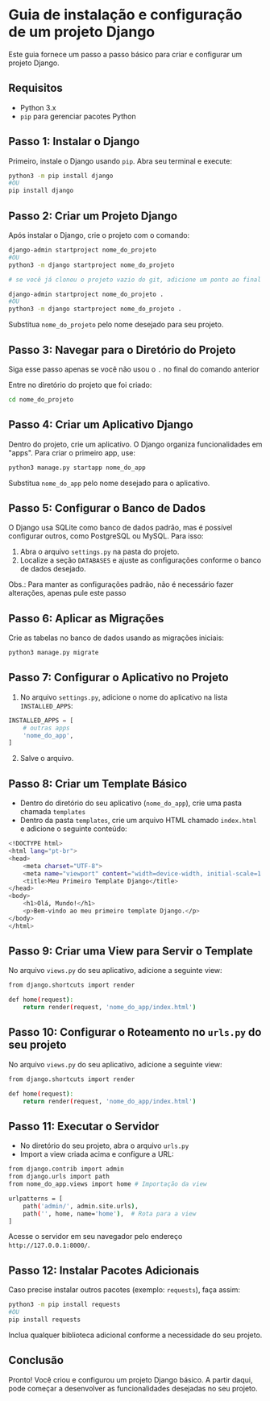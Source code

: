 # Guia de instalação e configuração de um projeto Django
Este guia fornece um passo a passo básico para criar e configurar um projeto Django.

## Requisitos

- Python 3.x
- `pip` para gerenciar pacotes Python

## Passo 1: Instalar o Django

Primeiro, instale o Django usando `pip`. Abra seu terminal e execute:

```bash
python3 -m pip install django
#OU
pip install django
```

## Passo 2: Criar um Projeto Django

Após instalar o Django, crie o projeto com o comando:

```bash
django-admin startproject nome_do_projeto
#OU
python3 -m django startproject nome_do_projeto

# se você já clonou o projeto vazio do git, adicione um ponto ao final do comando, para não criar outra subpasta, assim:

django-admin startproject nome_do_projeto .
#OU
python3 -m django startproject nome_do_projeto .
```

Substitua `nome_do_projeto` pelo nome desejado para seu projeto.

## Passo 3: Navegar para o Diretório do Projeto
Siga esse passo apenas se você não usou o `.` no final do comando anterior

Entre no diretório do projeto que foi criado:

```bash
cd nome_do_projeto
```

## Passo 4: Criar um Aplicativo Django

Dentro do projeto, crie um aplicativo. O Django organiza funcionalidades em "apps". Para criar o primeiro app, use:

```bash
python3 manage.py startapp nome_do_app
```

Substitua `nome_do_app` pelo nome desejado para o aplicativo.

## Passo 5: Configurar o Banco de Dados

O Django usa SQLite como banco de dados padrão, mas é possível configurar outros, como PostgreSQL ou MySQL. Para isso:

1. Abra o arquivo `settings.py` na pasta do projeto.
2. Localize a seção `DATABASES` e ajuste as configurações conforme o banco de dados desejado.

Obs.: Para manter as configurações padrão, não é necessário fazer alterações, apenas pule este passo

## Passo 6: Aplicar as Migrações

Crie as tabelas no banco de dados usando as migrações iniciais:

```bash
python3 manage.py migrate
```

## Passo 7: Configurar o Aplicativo no Projeto

1. No arquivo `settings.py`, adicione o nome do aplicativo na lista `INSTALLED_APPS`:

```python
INSTALLED_APPS = [
    # outras apps
    'nome_do_app',
]
```

2. Salve o arquivo.

## Passo 8: Criar um Template Básico
- Dentro do diretório do seu aplicativo (`nome_do_app`), crie uma pasta chamada `templates`
- Dentro da pasta `templates`, crie um arquivo HTML chamado `index.html` e adicione o seguinte conteúdo:

```bash
<!DOCTYPE html>
<html lang="pt-br">
<head>
    <meta charset="UTF-8">
    <meta name="viewport" content="width=device-width, initial-scale=1.0">
    <title>Meu Primeiro Template Django</title>
</head>
<body>
    <h1>Olá, Mundo!</h1>
    <p>Bem-vindo ao meu primeiro template Django.</p>
</body>
</html>
```

## Passo 9: Criar uma View para Servir o Template
No arquivo `views.py` do seu aplicativo, adicione a seguinte view:

```bash
from django.shortcuts import render

def home(request):
    return render(request, 'nome_do_app/index.html')
```

## Passo 10: Configurar o Roteamento no `urls.py` do seu projeto
No arquivo `views.py` do seu aplicativo, adicione a seguinte view:

```bash
from django.shortcuts import render

def home(request):
    return render(request, 'nome_do_app/index.html')
```

## Passo 11: Executar o Servidor
- No diretório do seu projeto, abra o arquivo `urls.py`
- Import a view criada acima e configure a URL:

```bash
from django.contrib import admin
from django.urls import path
from nome_do_app.views import home # Importação da view

urlpatterns = [
    path('admin/', admin.site.urls),
    path('', home, name='home'),  # Rota para a view
]
```

Acesse o servidor em seu navegador pelo endereço `http://127.0.0.1:8000/`.

## Passo 12: Instalar Pacotes Adicionais

Caso precise instalar outros pacotes (exemplo: `requests`), faça assim:

```bash
python3 -m pip install requests
#OU
pip install requests
```

Inclua qualquer biblioteca adicional conforme a necessidade do seu projeto.

## Conclusão

Pronto! Você criou e configurou um projeto Django básico. A partir daqui, pode começar a desenvolver as funcionalidades desejadas no seu projeto.
